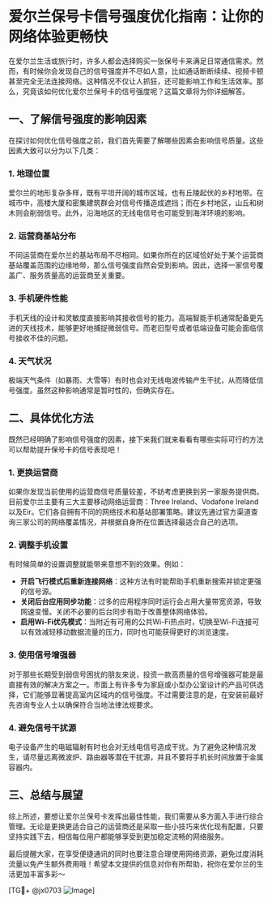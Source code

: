 # 爱尔兰保号卡信号强度优化指南：让你的网络体验更畅快

在爱尔兰生活或旅行时，许多人都会选择购买一张保号卡来满足日常通信需求。然而，有时候你会发现自己的信号强度并不尽如人意，比如通话断断续续、视频卡顿甚至完全无法连接网络。这种情况不仅让人抓狂，还可能影响工作和生活效率。那么，究竟该如何优化爱尔兰保号卡的信号强度呢？这篇文章将为你详细解答。

## 一、了解信号强度的影响因素

在探讨如何优化信号强度之前，我们首先需要了解哪些因素会影响信号质量。这些因素大致可以分为以下几类：

### 1. 地理位置
爱尔兰的地形复杂多样，既有平坦开阔的城市区域，也有丘陵起伏的乡村地带。在城市中，高楼大厦和密集建筑群会对信号传播造成遮挡；而在乡村地区，山丘和树木则会削弱信号。此外，沿海地区的无线电信号也可能受到海洋环境的影响。

### 2. 运营商基站分布
不同运营商在爱尔兰的基站布局不尽相同。如果你所在的区域恰好处于某个运营商基站覆盖范围的边缘地带，那么信号强度自然会受到影响。因此，选择一家信号覆盖广、服务质量高的运营商至关重要。

### 3. 手机硬件性能
手机天线的设计和灵敏度直接影响其接收信号的能力。高端智能手机通常配备更先进的天线技术，能够更好地捕捉微弱信号。而老旧型号或者低端设备可能会面临信号接收不佳的问题。

### 4. 天气状况
极端天气条件（如暴雨、大雪等）有时也会对无线电波传输产生干扰，从而降低信号强度。虽然这种影响通常是暂时性的，但确实存在。

## 二、具体优化方法

既然已经明确了影响信号强度的因素，接下来我们就来看看有哪些实际可行的方法可以帮助提升保号卡的信号表现吧！

### 1. 更换运营商
如果你发现当前使用的运营商信号质量较差，不妨考虑更换到另一家服务提供商。目前爱尔兰主要有三大主要移动网络运营商：Three Ireland、Vodafone Ireland以及Eir。它们各自拥有不同的网络技术和基站部署策略。建议先通过官方渠道查询三家公司的网络覆盖情况，并根据自身所在位置选择最适合自己的选项。

### 2. 调整手机设置
有时候简单的设置调整就能带来意想不到的效果。例如：
- **开启飞行模式后重新连接网络**：这种方法有时能帮助手机重新搜索并锁定更强的信号源。
- **关闭后台应用同步功能**：过多的应用程序同时运行会占用大量带宽资源，导致网速变慢。关闭不必要的后台同步有助于改善整体网络体验。
- **启用Wi-Fi优先模式**：当附近有可用的公共Wi-Fi热点时，切换至Wi-Fi连接可以有效减轻移动数据流量的压力，同时也可能获得更好的浏览速度。

### 3. 使用信号增强器
对于那些长期受到弱信号困扰的朋友来说，投资一款高质量的信号增强器可能是最直接有效的解决方案之一。市面上有许多专为家庭或小型办公室设计的产品可供选择，它们能够显著提高室内区域内的信号强度。不过需要注意的是，在安装前最好先咨询专业人士以确保符合当地法律法规要求。

### 4. 避免信号干扰源
电子设备产生的电磁辐射有时也会对无线电信号造成干扰。为了避免这种情况发生，请尽量远离微波炉、路由器等潜在干扰源，并且不要将手机长时间放置于金属容器内。

## 三、总结与展望

综上所述，要想让爱尔兰保号卡发挥出最佳性能，我们需要从多方面入手进行综合管理。无论是更换更适合自己的运营商还是采取一些小技巧来优化现有配置，只要坚持实践下去，相信每位用户都能够享受到更加稳定流畅的网络服务。

最后提醒大家，在享受便捷通讯的同时也要注意合理使用网络资源，避免过度消耗流量以免产生额外费用哦！希望本文提供的信息对你有所帮助，祝你在爱尔兰的生活更加丰富多彩～

[TG💪+ @jx0703 ![Image](https://github.com/user-attachments/assets/dbca1d08-cadb-493c-b0ec-ad6f7a83f270)]